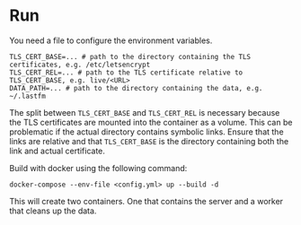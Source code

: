 # Run

You need a file to configure the environment variables.

```
TLS_CERT_BASE=... # path to the directory containing the TLS certificates, e.g. /etc/letsencrypt
TLS_CERT_REL=... # path to the TLS certificate relative to TLS_CERT_BASE, e.g. live/<URL>
DATA_PATH=... # path to the directory containing the data, e.g. ~/.lastfm
```

The split between `TLS_CERT_BASE` and `TLS_CERT_REL` is necessary because the TLS certificates are mounted into the container as a volume. This can be problematic if the actual directory contains symbolic links. Ensure that the links are relative and that `TLS_CERT_BASE` is the directory containing both the link and actual certificate.

Build with docker using the following command:

```
docker-compose --env-file <config.yml> up --build -d
```

This will create two containers. One that contains the server and a worker that cleans up the data.
